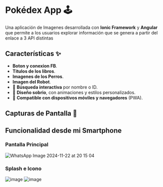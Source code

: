 # Pokédex App 🕹️

Una aplicación de Imagenes desarrollada con **Ionic Framework** y **Angular** que permite a los usuarios explorar información que se genera a partir del enlace a 3 API distintas

## Características ✨

  - **Boton y conexion FB**.
  - **Titulos de los libros**.
  - **Imagenes de los Perros**.
  - **Imagen del Robot**.
- 🔎 **Búsqueda interactiva** por nombre o ID.
- 🎨 **Diseño sobrio**, con animaciones y estilos personalizados.
- 📱 **Compatible con dispositivos móviles y navegadores** (PWA).

## Capturas de Pantalla 📸



## Funcionalidad desde mi Smartphone

### Pantalla Principal
![WhatsApp Image 2024-11-22 at 20 15 04](https://github.com/user-attachments/assets/8a29f14b-3f5b-43c8-8d83-d9a56b0547be)


### Splash e Icono
![image](https://github.com/user-attachments/assets/d8295217-a272-4e3e-8e4e-56612c5fa2fc)
![image](https://github.com/user-attachments/assets/c99d2262-54fc-4e6b-be9f-0abe82fd991d)
